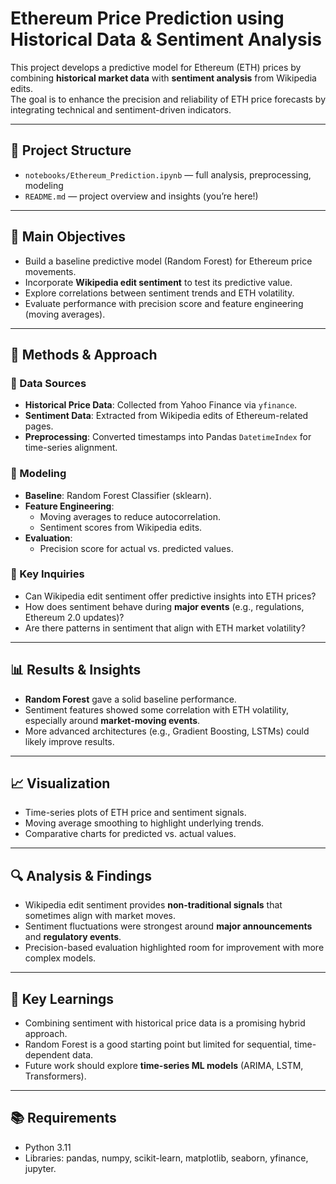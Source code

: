 # Ethereum Price Prediction using Historical Data & Sentiment Analysis

This project develops a predictive model for Ethereum (ETH) prices by combining **historical market data** with **sentiment analysis** from Wikipedia edits.  
The goal is to enhance the precision and reliability of ETH price forecasts by integrating technical and sentiment-driven indicators.

---

## 📂 Project Structure
- `notebooks/Ethereum_Prediction.ipynb` — full analysis, preprocessing, modeling
- `README.md` — project overview and insights (you’re here!)
---

## 🧠 Main Objectives
- Build a baseline predictive model (Random Forest) for Ethereum price movements.  
- Incorporate **Wikipedia edit sentiment** to test its predictive value.  
- Explore correlations between sentiment trends and ETH volatility.  
- Evaluate performance with precision score and feature engineering (moving averages).  

---

## 🔧 Methods & Approach

### 🔹 Data Sources
- **Historical Price Data**: Collected from Yahoo Finance via `yfinance`.  
- **Sentiment Data**: Extracted from Wikipedia edits of Ethereum-related pages.  
- **Preprocessing**: Converted timestamps into Pandas `DatetimeIndex` for time-series alignment.  

### 🔹 Modeling
- **Baseline**: Random Forest Classifier (sklearn).  
- **Feature Engineering**:
  - Moving averages to reduce autocorrelation.  
  - Sentiment scores from Wikipedia edits.  
- **Evaluation**:
  - Precision score for actual vs. predicted values.  

### 🔹 Key Inquiries
- Can Wikipedia edit sentiment offer predictive insights into ETH prices?  
- How does sentiment behave during **major events** (e.g., regulations, Ethereum 2.0 updates)?  
- Are there patterns in sentiment that align with ETH market volatility?  

---

## 📊 Results & Insights
- **Random Forest** gave a solid baseline performance.  
- Sentiment features showed some correlation with ETH volatility, especially around **market-moving events**.  
- More advanced architectures (e.g., Gradient Boosting, LSTMs) could likely improve results.  

---

## 📈 Visualization
- Time-series plots of ETH price and sentiment signals.  
- Moving average smoothing to highlight underlying trends.  
- Comparative charts for predicted vs. actual values.  
---

## 🔍 Analysis & Findings
- Wikipedia edit sentiment provides **non-traditional signals** that sometimes align with market moves.  
- Sentiment fluctuations were strongest around **major announcements** and **regulatory events**.  
- Precision-based evaluation highlighted room for improvement with more complex models.  

---

## 📌 Key Learnings
- Combining sentiment with historical price data is a promising hybrid approach.  
- Random Forest is a good starting point but limited for sequential, time-dependent data.  
- Future work should explore **time-series ML models** (ARIMA, LSTM, Transformers).  

---

## 📚 Requirements
- Python 3.11  
- Libraries: pandas, numpy, scikit-learn, matplotlib, seaborn, yfinance, jupyter.
